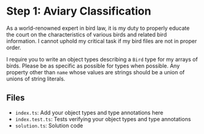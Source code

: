 # Step 1: Aviary Classification

As a world-renowned expert in bird law, it is my duty to properly educate the court on the characteristics of various birds and related bird information.
I cannot uphold my critical task if my bird files are not in proper order.

I require you to write an object types describing a `Bird` type for my arrays of birds.
Please be as specific as possible for types when possible.
Any property other than `name` whose values are strings should be a union of unions of string literals.

## Files

- `index.ts`: Add your object types and type annotations here
- `index.test.ts`: Tests verifying your object types and type annotations
- `solution.ts`: Solution code
